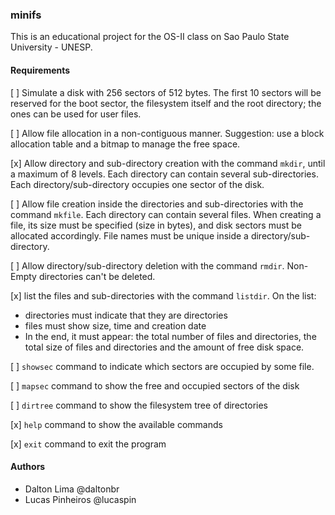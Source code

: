 ### minifs

This is an educational project for the OS-II class on Sao Paulo State University - UNESP.

#### Requirements

[ ] Simulate a disk with 256 sectors of 512 bytes. The first 10 sectors will be reserved for the boot sector, the filesystem itself and the root directory; the ones can be used for user files.

[ ] Allow file allocation in a non-contiguous manner. Suggestion: use a block allocation table and a bitmap to manage the free space.

[x] Allow directory and sub-directory creation with the command `mkdir`, until a maximum of 8 levels. Each directory can contain several sub-directories. Each directory/sub-directory occupies one sector of the disk.

[ ] Allow file creation inside the directories and sub-directories with the command `mkfile`. Each directory can contain several files. When creating a file, its size must be specified (size in bytes), and disk sectors must be allocated accordingly. File names must be unique inside a directory/sub-directory.

[ ] Allow directory/sub-directory deletion with the command `rmdir`. Non-Empty directories can't be deleted.

[x] list the files and sub-directories with the command `listdir`. On the list:

  * directories must indicate that they are directories
  * files must show size, time and creation date
  * In the end, it must appear: the total number of files and directories, the total size of files and directories and the amount of free disk space.


[ ] `showsec` command to indicate which sectors are occupied by some file.

[ ] `mapsec` command to show the free and occupied sectors of the disk

[ ] `dirtree` command to show the filesystem tree of directories

[x] `help` command to show the available commands

[x] `exit` command to exit the program

#### Authors
 * Dalton Lima @daltonbr
 * Lucas Pinheiros @lucaspin
